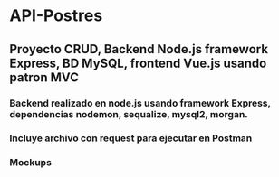 # API-Postres
## Proyecto CRUD, Backend Node.js framework Express, BD MySQL, frontend Vue.js usando patron MVC

### Backend realizado en node.js usando framework Express, dependencias nodemon, sequalize, mysql2, morgan.
### Incluye archivo con request para ejecutar en Postman
### Mockups 
